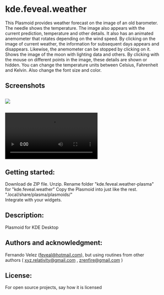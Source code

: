 # kde.feveal.weather

This Plasmoid provides weather forecast on the image of an old barometer. The needle shows the temperature. The image also appears with the current prediction, temperature and other details. It also has an animated anemometer that rotates depending on the wind speed. By clicking on the image of current weather, the information for subsequent days appears and disappears. Likewise, the anemometer can be stopped by clicking on it. Shows the image of the moon with lighting data and others. By clicking with the mouse on different points in the image, these details are shown or hidden.
You can change the temperature units between Celsius, Fahrenheit and Kelvin. Also change the font size and color.

## Screenshots
![](https://github.com/feveal/kde.feveal.weather/blob/plasma/Screenshot_baro.png)
-
![](https://github.com/feveal/kde.feveal.weather/blob/plasma/plasma_baro.mp4)
-
## Getting started:
Download de ZIP file. Unzip. Rename folder "kde.feveal.weather-plasma" for "kde.feveal.weather"
Copy the Plasmoid into just like the rest. ".local/share/plasma/plasmoids/"  
Integrate with your widgets. 


## Description:
Plasmoid for KDE Desktop

## Authors and acknowledgment:
Fernando Velez (feveal@hotmail.com), but using routines from other authors ( xyz.relativity@gmail.com , zrenfire@gmail.com ) 

## License:
For open source projects, say how it is licensed
